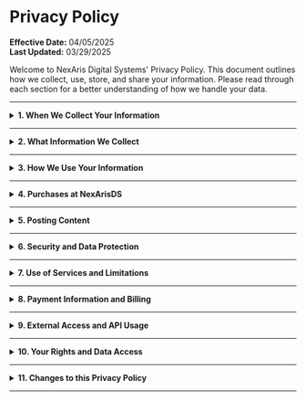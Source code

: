 # Privacy Policy


**Effective Date:** 04/05/2025  
**Last Updated:** 03/29/2025

Welcome to NexAris Digital Systems' Privacy Policy. This document outlines how we collect, use, store, and share your information. Please read through each section for a better understanding of how we handle your data.

---

<details>
<summary><strong>1. When We Collect Your Information</strong></summary>

### **Collection Scenarios**  
We collect your information when you:
- Register for or use our services.
- Interact with our customer support or report an issue.
- Make a purchase or interact with our features.
- Post content or participate in community activities.
- Provide billing information for service subscriptions.

This data is essential for providing you with our services and ensuring their functionality.

</details>

---

<details>
<summary><strong>2. What Information We Collect</strong></summary>

### **Personal Information You Provide**
- **Account Registration:** Username, email address, payment information, and other account-related details.
- **Communication:** Any information you share when contacting us, including through customer support, reports, or inquiries.

### **Automatically Collected Information**
- **Usage Data:** Your IP address, browser type, operating system, and interaction data (e.g., pages viewed, time spent).
- **Device Information:** Device type, location data (if enabled), and session identifiers.
- **Cookies & Tracking:** Data collected via cookies and other similar technologies.

**Hosting Data**:  
We do not collect any hosting-related data like server code or VPS configurations. We only collect user data for account management, billing, and service delivery. This may include emails, usernames, and payment details.

</details>

---

<details>
<summary><strong>3. How We Use Your Information</strong></summary>

### **Primary Uses**
- To provide, operate, and improve our services.
- To communicate with you regarding your account, transactions, and support requests.
- For security purposes, such as protecting your account and preventing fraud.
- To comply with legal obligations and enforce our Terms of Service.

We may also use your information to personalize your experience and send marketing communications (where permitted).

</details>

---

<details>
<summary><strong>4. Purchases at NexArisDS</strong></summary>

### **Information Collected During Purchases**  
We **do not** collect sensitive billing information like credit card details or PayPal accounts directly. When you make a purchase, the billing information (e.g., credit card info, PayPal account) is securely handled by third-party payment processors. 

We only collect:
- **Basic Information:** Your name, email address, and shipping address (if applicable) as part of the order process.
- **Order Details:** Items purchased, payment status, and transaction history.

### **Usage**
We use this information solely to:
- Process and complete your purchase.
- Provide receipts and transaction confirmation.
- Manage billing-related inquiries through third-party payment processors.

Your payment details are **not stored** by us and are only used for the authorized transaction.

</details>

---

<details>
<summary><strong>5. Posting Content</strong></summary>

### **What We Collect**
- **Content:** Any posts, comments, or other content you submit through our services.
- **Metadata:** Information like timestamps and device data associated with your content.

### **Usage**
Your content is used to provide and display it within our services. We may also use this data for internal analysis and improvement of our platform.

</details>

---

<details>
<summary><strong>6. Security and Data Protection</strong></summary>

### **Security Measures**  
We use encryption, access controls, and secure servers to protect your personal information.  
Access to sensitive data is restricted to authorized personnel only. 

### **Hosting Infrastructure**  
We ensure that our hosting services, including VPS, dedicated servers, and any other infrastructure, are secure and not misused. However, we do not collect any data related to the content hosted on your server, such as code or configuration files.

### **Scripts and Protection**  
We may implement security scripts and protocols to prevent abuse and protect the integrity of our hosting infrastructure. These scripts are not designed to access your hosted data but to protect the system from malicious activity.

</details>

---

<details>
<summary><strong>7. Use of Services and Limitations</strong></summary>

### **Fair Usage Policy**  
By using our services, you agree to follow our **Fair Usage Policy**. You may not engage in activities that disrupt or block network access to other users or abuse the system in any way. This includes, but is not limited to, the unauthorized use of excessive resources, such as CPU or bandwidth beyond the limits of your plan.

### **Abuse and Misuse**  
We have zero tolerance against abuse in our hosting infrastructure, including:
- VPS, dedicated servers, and Discord bot hosting.
- Activities like crypto mining, unlicensed streaming, or any other use of excessive resources.
- The sale or distribution of illegal, defamatory, or infringing content.

Violations may result in the termination of your account or services without notice.

</details>

---

<details>
<summary><strong>8. Payment Information and Billing</strong></summary>

### **Billing Data**  
We collect payment information to process and complete transactions, including:
- Your name, email address, and billing information (through third-party processors).
- Your subscription plan and service usage for billing purposes.

We do not store sensitive payment details like credit card numbers. However, billing information is required for purchasing services and must be accurate to avoid any issues with transactions.

By using our services, you agree that all provided data is accurate. Any false or misleading information will be treated as fraud and may result in termination of access to our services.

</details>

---

<details>
<summary><strong>9. External Access and API Usage</strong></summary>

### **Internal APIs**  
You are free to use any available internal APIs provided by NexArisDS, but excessive API calls or spamming will result in your IP being blocked, and further actions may be taken to terminate your access.

</details>

---

<details>
<summary><strong>10. Your Rights and Data Access</strong></summary>

### **Your Data Rights**  
As a user, you have the right to access and manage your data:
- **Access & Portability**: Request a copy of the personal data we hold on you.
- **Rectification & Deletion**: Request corrections or deletion of inaccurate or outdated data.
- **Objection**: Object to the processing of your data for certain purposes.

For European Union residents, these rights are granted under the General Data Protection Regulation (GDPR).

</details>

---

<details>
<summary><strong>11. Changes to this Privacy Policy</strong></summary>

### **Updates**  
We may update this policy periodically. Any changes will be reflected by an updated “Last Updated” date at the top of this page. Significant changes will be communicated via email or through our platform.

</details>

---

